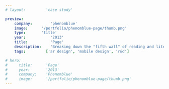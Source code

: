 ```yaml
---
# layout:         'case study'

preview:
    company:        'phenomblue'
    image:      '/portfolio/phenomblue-page/thumb.png'
    type:       'title'
    year:           '2013'
    title:          'Page'
    description:    'Breaking down the "fifth wall" of reading and literature.'
    tags:         ['ar design', 'mobile design', 'r&d']

# hero:
#     title:      'Page'
#     year:       '2013'
#     company:    'Phenomblue'
#     image:      '/portfolio/phenomblue-page/thumb.png'
---
```


<script setup>
    // import YouTubeVideo from '../../components/YouTubeVideo.vue'
    import Page from './phenomblue-page.vue'
</script>
<Page></Page>
<!-- PAGE is a beta-released case study introducing one possible enhancement to reading: an immersive tool using digital text, visuals and augmented reality to draw users deeper into the reading experience and break down the "fifth wall" between a technology-saturated generation and literature.

<YouTubeVideo src="https://www.youtube.com/embed/aUp63-1cNGw"></YouTubeVideo> -->